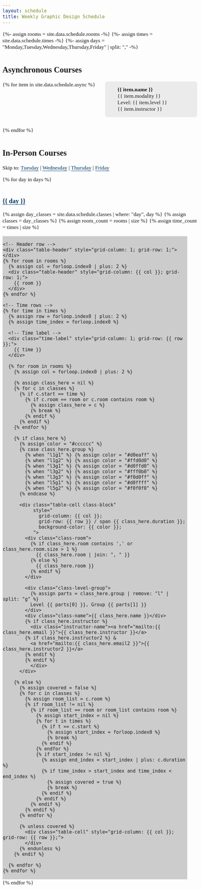 ```yaml
---
layout: schedule
title: Weekly Graphic Design Schedule
---
```


{%- assign rooms = site.data.schedule.rooms -%}
{%- assign times = site.data.schedule.times -%}
{%- assign days = "Monday,Tuesday,Wednesday,Thursday,Friday" | split: "," -%}

<style>
* { box-sizing: border-box; }

body
{
font-family: "IBM Plex Mono", serif;
font-weight: 400;
font-style: normal;
font-size: clamp(0.9rem, 0.8rem + 0.5vw, 1.4rem);
margin: 0.5rem;
padding: 0;
}

.table-container
{
display: grid;
gap: 1px;
grid-template-columns: auto;
background-color: #ccc;
border: solid 1px #e0e0e0;
max-width: 95%;
overflow-x: auto;
}

.table-header, .table-cell, .time-label
{
background-color: #fff;
padding: 10px;
text-align: center;
min-width: 100px;
}

.time-label
{
background-color: #f0f0f0;
font-weight: bold;
}

.table-header { background-color: #e0e0e0; }

.class-block
{
display: flex;
flex-direction: column;
align-items: center;
justify-content: center;
font-weight: bold;
color: #003366;
border: 1px solid #99c;
}

.class-room
{
font-size: 0.85em;
font-weight: normal;
margin-bottom: 2px;
color: #222;
}

.class-level-group
{
font-size: 0.85em;
font-weight: normal;
margin-bottom: 2px;
color: #444;
}

.instructor-name
{
font-weight: normal;
font-size: 0.9em;
margin-top: 4px;
color: #333;
}

h2
{
margin-top: 48px;
font-weight: bold;
}

h3
{
margin-top: 48px;
font-weight: bold;
}

a {
text-decoration: none;
color: #003366;
border-bottom: 1px solid #003366;
}
a:hover { border-bottom: 1px solid #0433FF; }

.async {
list-style: none;
padding: 0;
margin: 0;
display: flex;
flex-wrap: wrap;
gap: 2rem;
}

.async-item {
flex: 1 1 250px;
max-width: 400px;
background: #EBEBEB;
padding: 1rem;
border-radius: 8px;
}

.async-item ul {
list-style-type: none;
margin: 0;
padding-left: 1.5rem;    /* indent bullets */
}
</style>

<h2>Asynchronous Courses</h2>
<ul class="async">
  {% for item in site.data.schedule.async %}
    <li class="async-item">
      <ul>
        <li><strong>{{ item.name }}</strong></li>
        <li>{{ item.modality }}</li>
        <li>Level: {{ item.level }}</li>
        <li>{{ item.instructor }}</li>
      </ul>
    </li>
  {% endfor %}
</ul>
<h2>In-Person Courses</h2>
<p> Skip to: 
<a href="#Tuesday">Tuesday</a> | <a href="#Wednesday">Wednesday</a> | <a href="#Thursday">Thursday</a> | <a href="#Friday">Friday</a>
</p>

{% for day in days %}
<h3><a name="{{ day }}">{{ day }}</a></h3>

  {% assign day_classes = site.data.schedule.classes | where: "day", day %}
  {% assign classes = day_classes %}
  {% assign room_count = rooms | size %}
  {% assign time_count = times | size %}

  <div role="table" aria-label="Weekly class schedule" class="table-container" style="grid-template-columns: auto repeat({{ room_count }}, 1fr); grid-template-rows: auto repeat({{ time_count }}, auto);">

    <!-- Header row -->
    <div class="table-header" style="grid-column: 1; grid-row: 1;"></div>
    {% for room in rooms %}
      {% assign col = forloop.index0 | plus: 2 %}
      <div class="table-header" style="grid-column: {{ col }}; grid-row: 1;">
        {{ room }}
      </div>
    {% endfor %}

    <!-- Time rows -->
    {% for time in times %}
      {% assign row = forloop.index0 | plus: 2 %}
      {% assign time_index = forloop.index0 %}

      <!-- Time label -->
      <div class="time-label" style="grid-column: 1; grid-row: {{ row }};">
        {{ time }}
      </div>

      {% for room in rooms %}
        {% assign col = forloop.index0 | plus: 2 %}

        {% assign class_here = nil %}
        {% for c in classes %}
          {% if c.start == time %}
            {% if c.room == room or c.room contains room %}
              {% assign class_here = c %}
              {% break %}
            {% endif %}
          {% endif %}
        {% endfor %}

        {% if class_here %}
          {% assign color = "#cccccc" %}
          {% case class_here.group %}
            {% when "l1g1" %} {% assign color = "#d0eaff" %}
            {% when "l1g2" %} {% assign color = "#ffd0d0" %}
            {% when "l3g1" %} {% assign color = "#d0ffd0" %}
            {% when "l3g2" %} {% assign color = "#fff0b0" %}
            {% when "l3g3" %} {% assign color = "#f0d0ff" %}
            {% when "l5g1" %} {% assign color = "#d0ffff" %}
            {% when "l5g2" %} {% assign color = "#f0f0f0" %}
          {% endcase %}

          <div class="table-cell class-block"
               style="
                 grid-column: {{ col }};
                 grid-row: {{ row }} / span {{ class_here.duration }};
                 background-color: {{ color }};
               ">
            <div class="class-room">
              {% if class_here.room contains ',' or class_here.room.size > 1 %}
                {{ class_here.room | join: ", " }}
              {% else %}
                {{ class_here.room }}
              {% endif %}
            </div>

            <div class="class-level-group">
              {% assign parts = class_here.group | remove: "l" | split: "g" %}
              Level {{ parts[0] }}, Group {{ parts[1] }}
            </div>
            <div class="class-name">{{ class_here.name }}</div>
            {% if class_here.instructor %}
              <div class="instructor-name"><a href="mailto:{{ class_here.email }}">{{ class_here.instructor }}</a>
            {% if class_here.instructor2 %} & 
              <a href="mailto:{{ class_here.email2 }}">{{ class_here.instructor2 }}</a>
            {% endif %}
            {% endif %}
              </div>
          </div>

        {% else %}
          {% assign covered = false %}
          {% for c in classes %}
            {% assign room_list = c.room %}
            {% if room_list != nil %}
              {% if room_list == room or room_list contains room %}
                {% assign start_index = nil %}
                {% for t in times %}
                  {% if t == c.start %}
                    {% assign start_index = forloop.index0 %}
                    {% break %}
                  {% endif %}
                {% endfor %}
                {% if start_index != nil %}
                  {% assign end_index = start_index | plus: c.duration %}
                  {% if time_index > start_index and time_index < end_index %}
                    {% assign covered = true %}
                    {% break %}
                  {% endif %}
                {% endif %}
              {% endif %}
            {% endif %}
          {% endfor %}

          {% unless covered %}
            <div class="table-cell" style="grid-column: {{ col }}; grid-row: {{ row }};">
            </div>
          {% endunless %}
        {% endif %}

      {% endfor %}
    {% endfor %}

  </div>
{% endfor %}